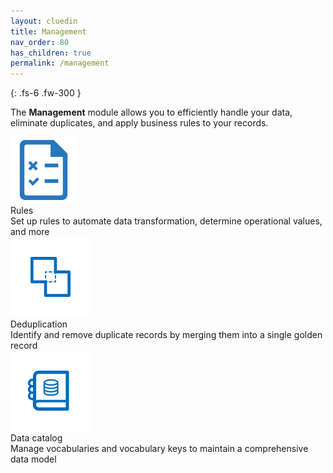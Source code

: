 ```yaml
---
layout: cluedin
title: Management
nav_order: 80
has_children: true
permalink: /management
---
```


{: .fs-6 .fw-300 }

The **Management** module allows you to efficiently handle your data, eliminate duplicates, and apply business rules to your records.

<div class="card-line">
  <div class="card" href="/management/rules">
    <div class="icon"><img src="/assets/icons/rules.svg" alt="rules"/></div>
    <div class="title">Rules</div>
    <div class="content">Set up rules to automate data transformation, determine operational values, and more</div>
  </div>
   <div class="card" href="/management/deduplication">
    <div class="icon"><img src="/assets/icons/deduplication.svg" alt="deduplication"/></div>
    <div class="title">Deduplication</div>
    <div class="content">Identify and remove duplicate records by merging them into a single golden record</div>
  </div>
   <div class="card" href="/management/data-catalog">
    <div class="icon"><img src="/assets/icons/data-catalog.svg" alt="data catalog"/></div>
    <div class="title">Data catalog</div>
    <div class="content">Manage vocabularies and vocabulary keys to maintain a comprehensive data model</div>
  </div>
</div>